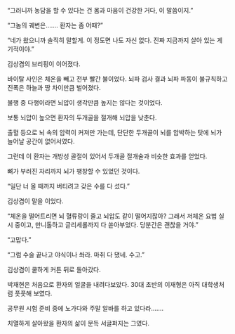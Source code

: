“그러니까 농담을 할 수 있다는 건 몸과 마음이 건강한 거다, 이 말씀이지.”

“그놈의 궤변은……. 환자는 좀 어때?”

“네가 왔으니까 솔직히 말할게. 이 정도면 나도 자신 없다. 진짜 지금까지 살아 있는 게 기적이야.”

김상겸의 브리핑이 이어졌다.

바이탈 사인은 체온을 빼고 전부 빨간 불이었다. 뇌파 검사 결과 뇌파 파동이 불규칙하고 진폭은 하늘과 땅 차이만큼 벌어졌다.

불행 중 다행이라면 뇌압이 생각만큼 높지는 않다는 것이었다.

보통 뇌압이 높으면 환자의 두개골을 절개해 뇌압을 낮춘다.

출혈 등으로 뇌 속의 압력이 커져만 가는데, 단단한 두개골이 뇌를 압박하는 탓에 뇌가 늘어날 공간이 없어서였다.

그런데 이 환자는 개방성 골절이 있어서 두개골 절개술과 비슷한 효과를 얻었다.

뼈가 부러진 자리까지 뇌가 팽창할 수 있었던 것이다.

“일단 너 올 때까지 버티려고 갖은 수를 다 섰다.”

김상겸이 말을 이었다.

“체온을 떨어트리면 뇌 혈류랑이 줄고 뇌압도 같이 떨어지잖아? 그래서 저체온 요법 실시 중이고, 만니톨하고 글리세롤까지 다 쏟아부었다. 당분간은 괜찮을 거야.”

“고맙다.”

“그럼 수술 끝나고 야식이나 쏴라. 마취 다 됐네. 수고.”

김상겸이 쿨하게 커튼 뒤로 돌아갔다.

박재현은 처음으로 환자의 얼굴을 내려다보았다. 30대 초반의 이재형은 아직 대학생처럼 풋풋해 보였다.

공무원 시험 준비 중에 노가다와 주말 알바를 하고 있다라…….

치열하게 살아왔을 환자의 삶이 문득 서글퍼지는 그였다.
